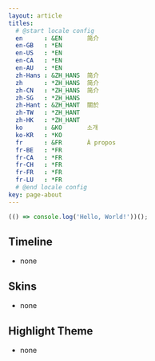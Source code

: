 ```yaml
---
layout: article
titles:
  # @start locale config
  en      : &EN       简介
  en-GB   : *EN
  en-US   : *EN
  en-CA   : *EN
  en-AU   : *EN
  zh-Hans : &ZH_HANS  简介
  zh      : *ZH_HANS  简介
  zh-CN   : *ZH_HANS  简介
  zh-SG   : *ZH_HANS
  zh-Hant : &ZH_HANT  關於
  zh-TW   : *ZH_HANT
  zh-HK   : *ZH_HANT
  ko      : &KO       소개
  ko-KR   : *KO
  fr      : &FR       À propos
  fr-BE   : *FR
  fr-CA   : *FR
  fr-CH   : *FR
  fr-FR   : *FR
  fr-LU   : *FR
  # @end locale config
key: page-about
---
```



```javascript
(() => console.log('Hello, World!'))();
```

## Timeline

- none

## Skins

- none

## Highlight Theme

- none
